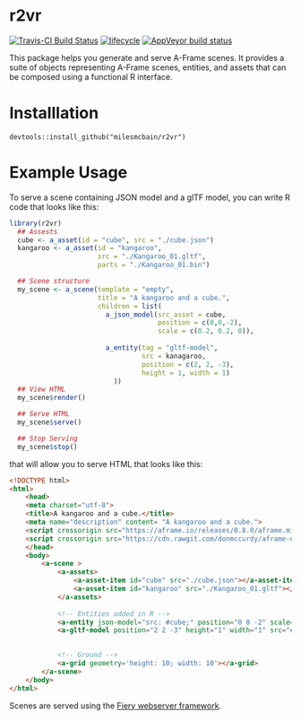 # r2vr
[![Travis-CI Build Status](https://travis-ci.org/MilesMcBain/r2vr.svg?branch=master)](https://travis-ci.org/MilesMcBain/r2vr)
  [![lifecycle](https://img.shields.io/badge/lifecycle-experimental-orange.svg)](https://www.tidyverse.org/lifecycle/#experimental) 
  [![AppVeyor build status](https://ci.appveyor.com/api/projects/status/github/milesmcbain/r2vr?branch=master&svg=true)](https://ci.appveyor.com/project/milesmcbain/r2vr)

This package helps you generate and serve A-Frame scenes. It provides a suite of objects representing A-Frame scenes, entities, and assets that can be composed using a functional R interface.

# Installlation

`devtools::install_github("milesmcbain/r2vr")`

# Example Usage
To serve a scene containing JSON model and a glTF model, you can write R code that looks like this:

```r
library(r2vr)
  ## Assests
  cube <- a_asset(id = "cube", src = "./cube.json")
  kangaroo <- a_asset(id = "kangaroo",
                      src = "./Kangaroo_01.gltf",
                      parts = "./Kangaroo_01.bin")

  ## Scene structure
  my_scene <- a_scene(template = "empty",
                      title = "A kangaroo and a cube.",
                      children = list(
                        a_json_model(src_asset = cube,
                                     position = c(0,0,-2),
                                     scale = c(0.2, 0.2, 0)),
                          
                        a_entity(tag = "gltf-model",
                                 src = kanagaroo,
                                 position = c(2, 2, -3), 
                                 height = 1, width = 1)
                          ))
  ## View HTML
  my_scene$render()

  ## Serve HTML
  my_scene$serve()

  ## Stop Serving
  my_scene$stop()
```

that will allow you to serve HTML that looks like this:

```html
<!DOCTYPE html>
<html>
    <head>
    <meta charset="utf-8">
    <title>A kangaroo and a cube.</title>
    <meta name="description" content= "A kangaroo and a cube.">
    <script crossorigin src="https://aframe.io/releases/0.8.0/aframe.min.js"></script>
    <script crossorigin src="https://cdn.rawgit.com/donmccurdy/aframe-extras/v4.0.2/dist/aframe-extras.loaders.js"></script>
    </head>
    <body>
        <a-scene >
            <a-assets>
                <a-asset-item id="cube" src="./cube.json"></a-asset-item>
                <a-asset-item id="kangaroo" src="./Kangaroo_01.gltf"></a-asset-item>
            </a-assets>
            
            <!-- Entities added in R -->
            <a-entity json-model="src: #cube;" position="0 0 -2" scale="0.2 0.2 0"></a-entity>
            <a-gltf-model position="2 2 -3" height="1" width="1" src="#kangaroo"></a-gltf-model>
            

            <!-- Ground -->
            <a-grid geometry='height: 10; width: 10'></a-grid>
        </a-scene>
    </body>
</html>
```

Scenes are served using the [Fiery webserver framework](https://github.com/thomasp85/fiery).

